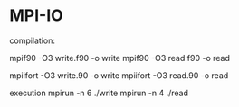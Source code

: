 # MPI-IO

compilation:

mpif90 -O3 write.f90 -o write
mpif90 -O3 read.f90  -o read

mpiifort -O3 write.90 -o write
mpiifort -O3 read.90  -o read

execution
mpirun -n  6 ./write
mpirun -n  4 ./read

